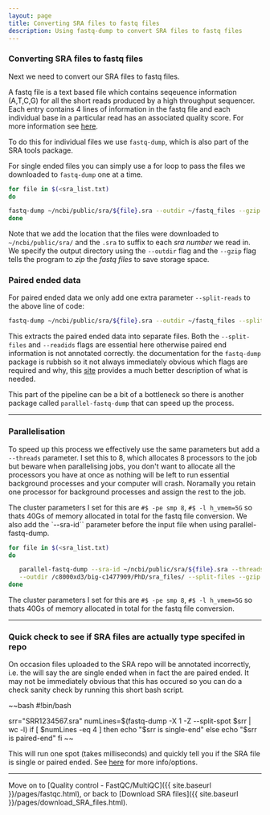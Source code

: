 ```yaml
---
layout: page
title: Converting SRA files to fastq files
description: Using fastq-dump to convert SRA files to fastq files
---
```


### Converting SRA files to fastq files

Next we need to convert our SRA files to fastq files.

A fastq file is a text based file which contains seqeuence information (A,T,C,G) for all the short reads
produced by a high throughput sequencer. Each entry contains 4 lines of information in the fastq file and
each individual base in a particular read has an associated quality score. For more information see
[here](https://en.wikipedia.org/wiki/FASTQ_format).

To do this for individual files we use `fastq-dump`, which is also part of the SRA tools package.

For single ended files you can simply use a for loop to pass the files we downloaded to `fastq-dump` one at a
time.

~~~bash
for file in $(<sra_list.txt)
do

fastq-dump ~/ncbi/public/sra/${file}.sra --outdir ~/fastq_files --gzip
done
~~~

Note that we add the location that the files were downloaded to `~/ncbi/public/sra/` and the `.sra` to suffix
to each *sra number* we read in. We specify the output directory using the `--outdir` flag and the `--gzip`
flag tells the program to *zip* the *fastq files* to save storage space.

### Paired ended data

For paired ended data we only add one extra parameter `--split-reads` to the above line of code:

~~~bash
fastq-dump ~/ncbi/public/sra/${file}.sra --outdir ~/fastq_files --split-files --readids --gzip
~~~

This extracts the paired ended data into separate files. Both the `--split-files` and `--readids` flags are 
essential here otherwise paired end information is not annotated correctly. the documentation for the 
`fastq-dump` package is rubbish so it not always immediately obvious which flags are required and why, this
[site](https://edwards.sdsu.edu/research/fastq-dump/) provides a much better description of what is needed. 

This part of the pipeline can be a bit of a bottleneck so there is another package called `parallel-fastq-dump` 
that can speed up the process. 

***

### Parallelisation

To speed up this process we effectively use the same parameters but add a `--threads` parameter. I set this
to 8, which allocates 8 processors to the job but beware when parallelising jobs, you don't want to allocate
all the processors you have at once as nothing will be left to run essential background processes and your
computer will crash. Noramally you retain one processor for background processes and assign the rest to the
job.

The cluster parameters I set for this are `#$ -pe smp 8`, `#$ -l h_vmem=5G` so thats 40Gs of memory allocated
in total for the fastq file conversion. We also add the `--sra-id`` parameter before the input file when
using parallel-fastq-dump.

~~~bash
for file in $(<sra_list.txt)
do

   parallel-fastq-dump --sra-id ~/ncbi/public/sra/${file}.sra --threads 8 \
   --outdir /c8000xd3/big-c1477909/PhD/sra_files/ --split-files --gzip
done
~~~

The cluster parameters I set for this are `#$ -pe smp 8`, `#$ -l h_vmem=5G` so thats 40Gs of memory allocated in
total for the fastq file conversion.

***

### Quick check to see if SRA files are **actually** type specifed in repo

On occasion files uploaded to the SRA repo will be annotated incorrectly, i.e. the will say the are single ended 
when in fact the are paired ended. It may not be immediately obvious that this has occured so you can do a check 
sanity check by running this short bash script.

~~bash
#!bin/bash

srr="SRR1234567.sra"
numLines=$(fastq-dump -X 1 -Z --split-spot $srr | wc -l)
if [ $numLines -eq 4 ]
then
  echo "$srr is single-end"
else
  echo "$srr is paired-end"
fi
~~ 

This will run one spot (takes milliseconds) and quickly tell you if the SRA file is single or paired ended. See
[here](https://www.biostars.org/p/139422/) for more info/options.

***

Move on to [Quality control - FastQC/MultiQC]({{ site.baseurl }}/pages/fastqc.html), or back
to [Download SRA files]({{ site.baseurl }}/pages/download_SRA_files.html).
